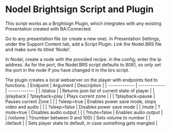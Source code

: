 # Nodel Brightsign Script and Plugin
This script works as a Brightsign Plugin, which integrates with any existing Presentation created with BA:Connected.

Go to any presentation file (or create a new one).
In Presentation Settings, under the Support Content tab, add a Script Plugin. 
Link the Nodel.BRS file and make sure its titled ‘Nodel’.

In Nodel, create a node with the provided recipe. in the config, enter the ip address.
As for the port, the Nodel.BRS script defaults to 8081, so only set the port in the node if you have changed it in the brs script.

The plugin creates a local webserver on the player with endpoints tied to functions.
| Endpoint  | Argument | Description |
| ------------- | ------------- | ------------- |
| /status  |   |  Returns json list of current state of player |
| /playback  | ?playback=play  | Plays current zone |
|  | ?playback=pause  | Pauses current Zone |
|  | ?sleep=true  | Enables power save mode, stops video and audio |
|  | ?sleep=false  | Disables power save mode |
| /mute  | ?mute=true  | Disables audio output |
|  | ?mute=false  | Enables audio output |
| /volume  | ?{number between 0 and 100}  | Sets volume to number |
| /default  |  | Sets player state to default, in case something gets mangled |

